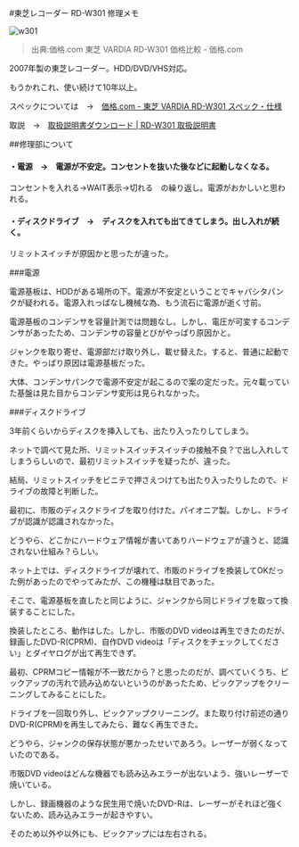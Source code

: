 #東芝レコーダー RD-W301 修理メモ


![w301](https://bbsimg02.kakaku.k-img.com/images/smartphone/icv/1637443_l.jpg)

>出典:価格.com 東芝 VARDIA RD-W301 価格比較 - 価格.com

2007年製の東芝レコーダー。HDD/DVD/VHS対応。

もうかれこれ、使い続けて10年以上。

スペックについては　→　[価格.com - 東芝 VARDIA RD-W301 スペック・仕様](https://kakaku.com/item/20278010364/spec/)

取説　→　[取扱説明書ダウンロード | RD-W301 取扱説明書](http://www.toshiba-living.jp/rev.php?no=71875&YN=Y)


##修理部について


#### ・電源　→　電源が不安定。コンセントを抜いた後などに起動しなくなる。

コンセントを入れる→WAIT表示→切れる　の繰り返し。電源がおかしいと思われる。

#### ・ディスクドライブ　→　ディスクを入れても出てきてしまう。出し入れが続く。

リミットスイッチが原因かと思ったが違った。


###電源

電源基板は、HDDがある場所の下。電源が不安定ということでキャパシタパンクが疑われる。電源入れっぱなし機械な為、もう流石に電源が逝く寸前。

電源基板のコンデンサを容量計測では問題なし。しかし、電圧が可変するコンデンサがあったため、コンデンサの容量とびがやっぱり原因かと。

ジャンクを取り寄せ、電源部だけ取り外し、載せ替えた。すると、普通に起動できた。やっぱり原因は電源基板だった。

大体、コンデンサパンクで電源不安定が起こるので案の定だった。元々載っていた基盤は見た目からコンデンサ変形は見られなかった。



###ディスクドライブ

3年前くらいからディスクを挿入しても、出たり入ったりしてしまう。

ネットで調べて見た所、リミットスイッチスイッチの接触不良？で出し入れしてしまうらしいので、最初リミットスイッチを疑ったが、違った。

結局、リミットスイッチをビニテで押さえつけても出たり入ったりしたので、ドライブの故障と判断した。

最初に、市販のディスクドライブを取り付けた。パイオニア製。しかし、ドライブが認識が認識されなかった。

どうやら、どこかにハードウェア情報が書いてありハードウェアが違うと、認識されない仕組み？らしい。

ネット上では、ディスクドライブが壊れて、市販のドライブを換装してOKだった例があったのでやってみたが、この機種は駄目であった。

そこで、電源基板を直したと同じように、ジャンクから同じドライブを取って換装することにした。

換装したところ、動作はした。しかし、市販のDVD videoは再生できたのだが、録画したDVD-R(CPRM)、自作DVD videoは「ディスクをチェックしてください」とダイヤログが出て再生できず。

最初、CPRMコピー情報が不一致だから？と思ったのだが、調べていくうち、ピックアップの汚れで読み込めないというのがあったため、ピックアップをクリーニングしてみることにした。

ドライブを一回取り外し、ピックアップクリーニング。また取り付け前述の通りDVD-R(CPRM)を再生してみたら、難なく再生できた。

どうやら、ジャンクの保存状態が悪かったせいであろう。レーザーが弱くなっていたのである。

市販DVD videoはどんな機器でも読み込みエラーが出ないよう、強いレーザーで焼いている。

しかし、録画機器のような民生用で焼いたDVD-Rは、レーザーがそれほど強くないため、読み込みエラーが起きやすい。

そのため以外や以外にも、ピックアップには左右される。